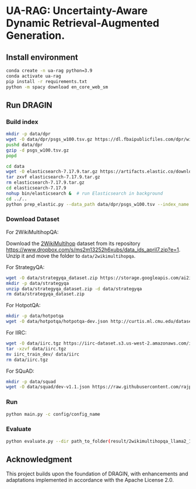 # UA-RAG: Uncertainty-Aware Dynamic Retrieval-Augmented Generation.

## Install environment

```bash
conda create -n ua-rag python=3.9
conda activate ua-rag
pip install -r requirements.txt
python -m spacy download en_core_web_sm
```

## Run DRAGIN

### Build index

```bash
mkdir -p data/dpr
wget -O data/dpr/psgs_w100.tsv.gz https://dl.fbaipublicfiles.com/dpr/wikipedia_split/psgs_w100.tsv.gz
pushd data/dpr
gzip -d psgs_w100.tsv.gz
popd
```

```bash
cd data
wget -O elasticsearch-7.17.9.tar.gz https://artifacts.elastic.co/downloads/elasticsearch/elasticsearch-7.17.9-linux-x86_64.tar.gz  # download Elasticsearch
tar zxvf elasticsearch-7.17.9.tar.gz
rm elasticsearch-7.17.9.tar.gz 
cd elasticsearch-7.17.9
nohup bin/elasticsearch &  # run Elasticsearch in background
cd ../..
python prep_elastic.py --data_path data/dpr/psgs_w100.tsv --index_name wiki  # build index
```

### Download Dataset

For 2WikiMultihopQA:

Download the [2WikiMultihop](https://www.dropbox.com/s/ms2m13252h6xubs/data_ids_april7.zip?e=1) dataset from its repository <https://www.dropbox.com/s/ms2m13252h6xubs/data_ids_april7.zip?e=1>. Unzip it and move the folder to `data/2wikimultihopqa`.

For StrategyQA:

```bash
wget -O data/strategyqa_dataset.zip https://storage.googleapis.com/ai2i/strategyqa/data/strategyqa_dataset.zip
mkdir -p data/strategyqa
unzip data/strategyqa_dataset.zip -d data/strategyqa
rm data/strategyqa_dataset.zip 
```

For HotpotQA:

```bash
mkdir -p data/hotpotqa
wget -O data/hotpotqa/hotpotqa-dev.json http://curtis.ml.cmu.edu/datasets/hotpot/hotpot_dev_distractor_v1.json
```

For IIRC:

```bash
wget -O data/iirc.tgz https://iirc-dataset.s3.us-west-2.amazonaws.com/iirc_train_dev.tgz
tar -xzvf data/iirc.tgz
mv iirc_train_dev/ data/iirc
rm data/iirc.tgz
```

For SQuAD:

```bash
mkdir -p data/squad
wget -O data/squad/dev-v1.1.json https://raw.githubusercontent.com/rajpurkar/SQuAD-explorer/refs/heads/master/dataset/dev-v1.1.json
```

### Run

```bash
python main.py -c config/config_name
```

### Evaluate

```bash
python evaluate.py --dir path_to_folder(result/2wikimultihopqa_llama2_13b/fold)
```
## Acknowledgment

This project builds upon the foundation of DRAGIN, with enhancements and adaptations implemented in accordance with the Apache License 2.0.

